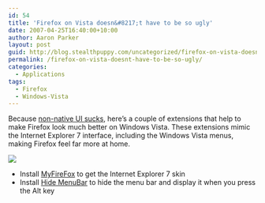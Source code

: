 ```yaml
---
id: 54
title: 'Firefox on Vista doesn&#8217;t have to be so ugly'
date: 2007-04-25T16:40:00+10:00
author: Aaron Parker
layout: post
guid: http://blog.stealthpuppy.com/uncategorized/firefox-on-vista-doesnt-have-to-be-so-ugly
permalink: /firefox-on-vista-doesnt-have-to-be-so-ugly/
categories:
  - Applications
tags:
  - Firefox
  - Windows-Vista
---
```

Because [non-native UI sucks](http://www.codinghorror.com/blog/archives/000789.html), here&#8217;s a couple of extensions that help to make Firefox look much better on Windows Vista. These extensions mimic the Internet Explorer 7 interface, including the Windows Vista menus, making Firefox feel far more at home.

<img border="0" src="http://stealthpuppy.com/wp-content/uploads/2007/04/1000.14.1338.VistaFirefox2.png" /> 

  * Install [MyFireFox](https://addons.mozilla.org/en-US/firefox/addon/4129) to get the Internet Explorer 7 skin
  * Install [Hide MenuBar](https://addons.mozilla.org/en-US/firefox/addon/4762) to hide the menu bar and display it when you press the Alt key